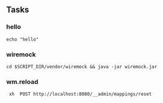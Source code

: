 ## Tasks 

### hello
```
echo "hello"
```

### wiremock

```
cd $SCRIPT_DIR/vendor/wiremock && java -jar wiremock.jar
```

### wm.reload

```
 xh  POST http://localhost:8080/__admin/mappings/reset  
```
